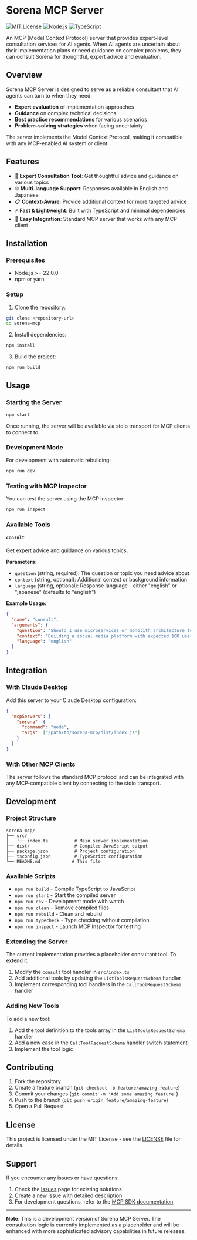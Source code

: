 # Sorena MCP Server

[![MIT License](https://img.shields.io/badge/License-MIT-green.svg)](https://choosealicense.com/licenses/mit/)
[![Node.js](https://img.shields.io/badge/Node.js-%3E%3D22.0.0-brightgreen)](https://nodejs.org/)
[![TypeScript](https://img.shields.io/badge/TypeScript-5.9.0-blue)](https://www.typescriptlang.org/)

An MCP (Model Context Protocol) server that provides expert-level consultation services for AI agents. When AI agents are uncertain about their implementation plans or need guidance on complex problems, they can consult Sorena for thoughtful, expert advice and evaluation.

## Overview

Sorena MCP Server is designed to serve as a reliable consultant that AI agents can turn to when they need:

- **Expert evaluation** of implementation approaches
- **Guidance** on complex technical decisions  
- **Best practice recommendations** for various scenarios
- **Problem-solving strategies** when facing uncertainty

The server implements the Model Context Protocol, making it compatible with any MCP-enabled AI system or client.

## Features

- 🤖 **Expert Consultation Tool**: Get thoughtful advice and guidance on various topics
- 🌐 **Multi-language Support**: Responses available in English and Japanese
- 📋 **Context-Aware**: Provide additional context for more targeted advice
- ⚡ **Fast & Lightweight**: Built with TypeScript and minimal dependencies
- 🔧 **Easy Integration**: Standard MCP server that works with any MCP client

## Installation

### Prerequisites

- Node.js >= 22.0.0
- npm or yarn

### Setup

1. Clone the repository:
```bash
git clone <repository-url>
cd sorena-mcp
```

2. Install dependencies:
```bash
npm install
```

3. Build the project:
```bash
npm run build
```

## Usage

### Starting the Server

```bash
npm start
```

Once running, the server will be available via stdio transport for MCP clients to connect to.

### Development Mode

For development with automatic rebuilding:

```bash
npm run dev
```

### Testing with MCP Inspector

You can test the server using the MCP Inspector:

```bash
npm run inspect
```

### Available Tools

#### `consult`

Get expert advice and guidance on various topics.

**Parameters:**
- `question` (string, required): The question or topic you need advice about
- `context` (string, optional): Additional context or background information
- `language` (string, optional): Response language - either "english" or "japanese" (defaults to "english")

**Example Usage:**

```json
{
  "name": "consult",
  "arguments": {
    "question": "Should I use microservices or monolith architecture for my new project?",
    "context": "Building a social media platform with expected 10K users initially",
    "language": "english"
  }
}
```

## Integration

### With Claude Desktop

Add this server to your Claude Desktop configuration:

```json
{
  "mcpServers": {
    "sorena": {
      "command": "node",
      "args": ["/path/to/sorena-mcp/dist/index.js"]
    }
  }
}
```

### With Other MCP Clients

The server follows the standard MCP protocol and can be integrated with any MCP-compatible client by connecting to the stdio transport.

## Development

### Project Structure

```
sorena-mcp/
├── src/
│   └── index.ts          # Main server implementation
├── dist/                 # Compiled JavaScript output
├── package.json          # Project configuration
├── tsconfig.json         # TypeScript configuration
└── README.md            # This file
```

### Available Scripts

- `npm run build` - Compile TypeScript to JavaScript
- `npm run start` - Start the compiled server
- `npm run dev` - Development mode with watch
- `npm run clean` - Remove compiled files
- `npm run rebuild` - Clean and rebuild
- `npm run typecheck` - Type checking without compilation
- `npm run inspect` - Launch MCP Inspector for testing

### Extending the Server

The current implementation provides a placeholder consultant tool. To extend it:

1. Modify the `consult` tool handler in `src/index.ts`
2. Add additional tools by updating the `ListToolsRequestSchema` handler
3. Implement corresponding tool handlers in the `CallToolRequestSchema` handler

### Adding New Tools

To add a new tool:

1. Add the tool definition to the tools array in the `ListToolsRequestSchema` handler
2. Add a new case in the `CallToolRequestSchema` handler switch statement
3. Implement the tool logic

## Contributing

1. Fork the repository
2. Create a feature branch (`git checkout -b feature/amazing-feature`)
3. Commit your changes (`git commit -m 'Add some amazing feature'`)
4. Push to the branch (`git push origin feature/amazing-feature`)
5. Open a Pull Request

## License

This project is licensed under the MIT License - see the [LICENSE](LICENSE) file for details.

## Support

If you encounter any issues or have questions:

1. Check the [Issues](../../issues) page for existing solutions
2. Create a new issue with detailed description
3. For development questions, refer to the [MCP SDK documentation](https://github.com/modelcontextprotocol/sdk)

---

**Note**: This is a development version of Sorena MCP Server. The consultation logic is currently implemented as a placeholder and will be enhanced with more sophisticated advisory capabilities in future releases.